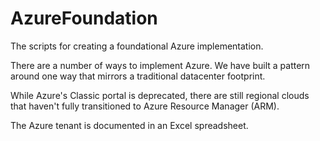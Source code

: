 # AzureFoundation
The scripts for creating a foundational Azure implementation. 

There are a number of ways to implement Azure. We have built a pattern around one way that mirrors a traditional datacenter footprint.

While Azure's Classic portal is deprecated, there are still regional clouds that haven't fully transitioned to Azure Resource Manager (ARM).  

The Azure tenant is documented in an Excel spreadsheet.
